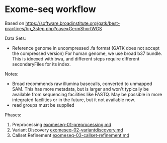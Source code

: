 # Exome-seq workflow

Based on https://software.broadinstitute.org/gatk/best-practices/bp_3step.php?case=GermShortWGS

Data Sets:

- Reference genome in uncompressed .fa format (GATK does not accept the compressed version) For human genome, we use broad b37 bundle. This is idnexed with bwa, and different steps require different secondaryFiles for its index.

Notes:

- Broad recommends raw illumina basecalls, converted to unmapped SAM. This has more metadata, but is larger and won't typically be available from sequencing facilities like FASTQ. May be possible in more integrated facilities or in the future, but it not available now.
- read groups must be supplied

Phases:

1. Preprocessing [exomeseq-01-preprocessing.md](exomeseq-01-preprocessing.md)
2. Variant Discovery [exomeseq-02-variantdiscovery.md](exomeseq-02-variantdiscovery.md)
3. Callset Refinement [exomeseq-03-callset-refinement.md](exomeseq-03-callset-refinement.md)

